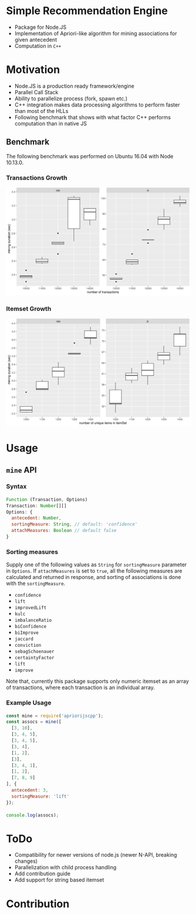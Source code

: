# Simple Recommendation Engine
- Package for Node.JS
- Implementation of Apriori-like algorithm for mining associations for given antecedent
- Computation in `C++`

# Motivation
- Node.JS is a production ready framework/engine
- Parallel Call Stack
- Ability to parallelize process (fork, spawn etc.)
- C++ integration makes data processing algorithms to perform faster than most of the HLLs
- Following benchmark that shows with what factor C++ performs computation than in native JS

## Benchmark
The following benchmark was performed on Ubuntu 16.04 with Node 10.13.0.
### Transactions Growth
<img src="./benchmark/plt_trans.png">

### Itemset Growth
<img src="./benchmark/plt_items.png">
<!-- ![image info](./benchmark/plt_trans.png) -->

# Usage
## `mine` API
### Syntax
```js
Function (Transaction, Options)
Transaction: Number[][]
Options: {
  antecedent: Number,
  sortingMeasure: String, // default: 'confidence'
  attachMeasures: Boolean // default false
}
```

### Sorting measures
Supply one of the following values as `String` for `sortingMeasure` parameter in `Options`. If `attachMeasures` is set to `true`, all the following measures are calculated and returned in response, and sorting of associations is done with the `sortingMeasure`.
- `confidence`
- `lift`
- `improvedLift`
- `kulc`
- `imbalanceRatio`
- `biConfidence`
- `biImprove`
- `jaccard`
- `conviction`
- `sebagSchoenauer`
- `certaintyFactor`
- `lift`
- `improve`

Note that, currently this package supports only numeric itemset as an array of transactions, where each transaction is an individual array. 

### Example Usage
```js
const mine = require('apriorijscpp');
const assocs = mine([
  [3, 10],
  [3, 4, 5],
  [3, 4, 5],
  [3, 4],
  [1, 2],
  [3],
  [3, 4, 1],
  [1, 2],
  [7, 8, 9]
], { 
  antecedent: 3,
  sortingMeasure: 'lift'
});

console.log(assocs);
```

# ToDo
- Compatibility for newer versions of node.js (newer N-API, breaking changes)
- Parallelization with child process handling
- Add contribution guide
- Add support for string based itemset

# Contribution


